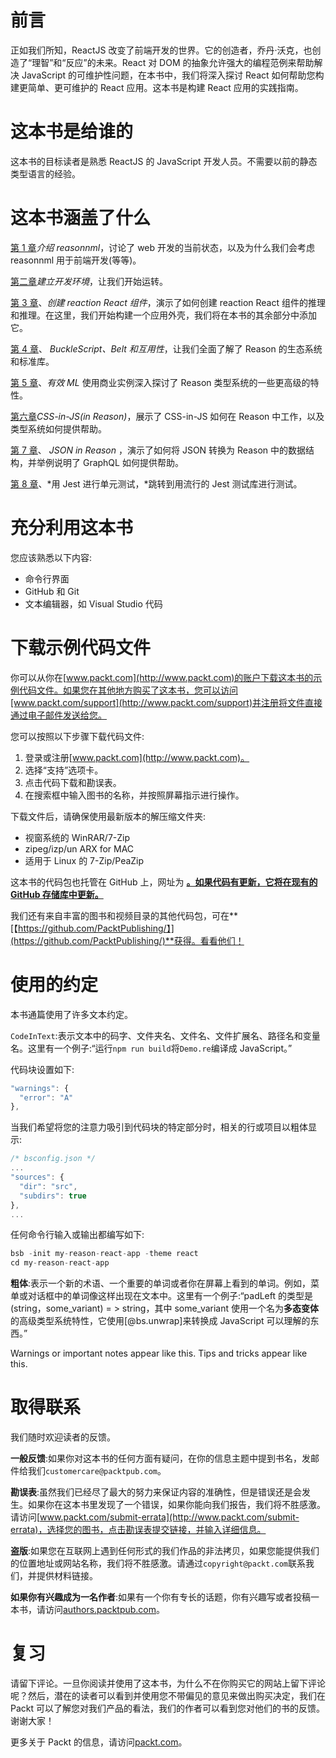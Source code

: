 # 前言

正如我们所知，ReactJS 改变了前端开发的世界。它的创造者，乔丹·沃克，也创造了“理智”和“反应”的未来。React 对 DOM 的抽象允许强大的编程范例来帮助解决 JavaScript 的可维护性问题，在本书中，我们将深入探讨 React 如何帮助您构建更简单、更可维护的 React 应用。这本书是构建 React 应用的实践指南。

# 这本书是给谁的

这本书的目标读者是熟悉 ReactJS 的 JavaScript 开发人员。不需要以前的静态类型语言的经验。

# 这本书涵盖了什么

[第 1 章](1.html)*介绍 reasonnml*，讨论了 web 开发的当前状态，以及为什么我们会考虑 reasonnml 用于前端开发(等等)。

[第二章](2.html)*建立开发环境*，让我们开始运转。

[第 3 章](3.html)、*创建 reaction React 组件*，演示了如何创建 reaction React 组件的推理和推理。在这里，我们开始构建一个应用外壳，我们将在本书的其余部分中添加它。

[第 4 章](4.html)、 *BuckleScript、Belt 和互用性*，让我们全面了解了 Reason 的生态系统和标准库。

[第 5 章](5.html)、*有效 ML* 使用商业实例深入探讨了 Reason 类型系统的一些更高级的特性。

[第六章](6.html)*CSS-in-JS(in Reason)*，展示了 CSS-in-JS 如何在 Reason 中工作，以及类型系统如何提供帮助。

[第 7 章](7.html)、 *JSON in Reason* ，演示了如何将 JSON 转换为 Reason 中的数据结构，并举例说明了 GraphQL 如何提供帮助。

[第 8 章](8.html)、*用 Jest 进行单元测试，*跳转到用流行的 Jest 测试库进行测试。

# 充分利用这本书

您应该熟悉以下内容:

*   命令行界面
*   GitHub 和 Git
*   文本编辑器，如 Visual Studio 代码

# 下载示例代码文件

你可以从你在[www.packt.com](http://www.packt.com)的账户下载这本书的示例代码文件。如果您在其他地方购买了这本书，您可以访问[www.packt.com/support](http://www.packt.com/support)并注册将文件直接通过电子邮件发送给您。

您可以按照以下步骤下载代码文件:

1.  登录或注册[www.packt.com](http://www.packt.com)。
2.  选择“支持”选项卡。
3.  点击代码下载和勘误表。
4.  在搜索框中输入图书的名称，并按照屏幕指示进行操作。

下载文件后，请确保使用最新版本的解压缩文件夹:

*   视窗系统的 WinRAR/7-Zip
*   zipeg/izp/un ARX for MAC
*   适用于 Linux 的 7-Zip/PeaZip

这本书的代码包也托管在 GitHub 上，网址为 **[。如果代码有更新，它将在现有的 GitHub 存储库中更新。](https://github.com/PacktPublishing/ReasonML-Quick-Start-Guide)**

我们还有来自丰富的图书和视频目录的其他代码包，可在**[【https://github.com/PacktPublishing/】](https://github.com/PacktPublishing/)**获得。看看他们！

# 使用的约定

本书通篇使用了许多文本约定。

`CodeInText`:表示文本中的码字、文件夹名、文件名、文件扩展名、路径名和变量名。这里有一个例子:“运行`npm run build`将`Demo.re`编译成 JavaScript。”

代码块设置如下:

```js
"warnings": {
  "error": "A"
},
```

当我们希望将您的注意力吸引到代码块的特定部分时，相关的行或项目以粗体显示:

```js
/* bsconfig.json */
...
"sources": {
  "dir": "src",
  "subdirs": true
},
...
```

任何命令行输入或输出都编写如下:

```js
bsb -init my-reason-react-app -theme react
cd my-reason-react-app
```

**粗体**:表示一个新的术语、一个重要的单词或者你在屏幕上看到的单词。例如，菜单或对话框中的单词像这样出现在文本中。这里有一个例子:“padLeft 的类型是(string，some_variant) = > string，其中 some_variant 使用一个名为**多态变体**的高级类型系统特性，它使用[@bs.unwrap]来转换成 JavaScript 可以理解的东西。”

Warnings or important notes appear like this. Tips and tricks appear like this.

# 取得联系

我们随时欢迎读者的反馈。

**一般反馈**:如果你对这本书的任何方面有疑问，在你的信息主题中提到书名，发邮件给我们`customercare@packtpub.com`。

**勘误表**:虽然我们已经尽了最大的努力来保证内容的准确性，但是错误还是会发生。如果你在这本书里发现了一个错误，如果你能向我们报告，我们将不胜感激。请访问[www.packt.com/submit-errata](http://www.packt.com/submit-errata)，选择您的图书，点击勘误表提交链接，并输入详细信息。

**盗版**:如果您在互联网上遇到任何形式的我们作品的非法拷贝，如果您能提供我们的位置地址或网站名称，我们将不胜感激。请通过`copyright@packt.com`联系我们，并提供材料链接。

**如果你有兴趣成为一名作者**:如果有一个你有专长的话题，你有兴趣写或者投稿一本书，请访问[authors.packtpub.com](http://authors.packtpub.com/)。

# 复习

请留下评论。一旦你阅读并使用了这本书，为什么不在你购买它的网站上留下评论呢？然后，潜在的读者可以看到并使用您不带偏见的意见来做出购买决定，我们在 Packt 可以了解您对我们产品的看法，我们的作者可以看到您对他们的书的反馈。谢谢大家！

更多关于 Packt 的信息，请访问[packt.com](http://www.packt.com/)。